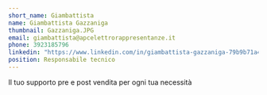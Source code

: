 ```yaml
---
short_name: Giambattista
name: Giambattista Gazzaniga
thumbnail: Gazzaniga.JPG
email: giambattista@apcelettrorappresentanze.it
phone: 3923185796
linkedin: "https://www.linkedin.com/in/giambattista-gazzaniga-79b9b71a4/"
position: Responsabile tecnico
---
```

Il tuo supporto pre e post vendita per ogni tua necessità